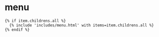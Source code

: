 # menu


    {% if item.childrens.all %}
      {% include 'includes/menu.html' with items=item.childrens.all %}
    {% endif %}
